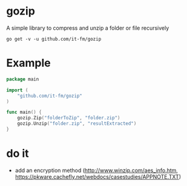 # gozip
A simple library to compress and unzip a folder or file recursively

```
go get -v -u github.com/it-fm/gozip
```

# Example

```go
package main

import (
	"github.com/it-fm/gozip"
)

func main() {
    gozip.Zip("folderToZip", "folder.zip")
    gozip.Unzip("folder.zip", "resultExtracted")
}
```
# do it
- add an encryption method (http://www.winzip.com/aes_info.htm, https://pkware.cachefly.net/webdocs/casestudies/APPNOTE.TXT)

